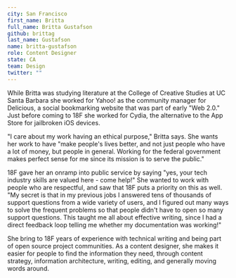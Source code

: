 ```yaml
---
city: San Francisco
first_name: Britta
full_name: Britta Gustafson
github: brittag
last_name: Gustafson
name: britta-gustafson
role: Content Designer
state: CA
team: Design
twitter: ""
---
```

While Britta was studying literature at the College of Creative Studies at UC Santa Barbara she worked for Yahoo! as the community manager for Delicious, a social bookmarking website that was part of early "Web 2.0." Just before coming to 18F she worked for Cydia, the alternative to the App Store for jailbroken iOS devices.

"I care about my work having an ethical purpose," Britta says. She wants her work to have "make people's lives better, and not just people who have a lot of money, but people in general. Working for the federal government makes perfect sense for me since its mission is to serve the public."

18F gave her an onramp into public service by saying "yes, your tech industry skills are valued here - come help!" She wanted to work with people who are respectful, and saw that 18F puts a priority on this as well.	"My secret is that in my previous jobs I answered tens of thousands of support questions from a wide variety of users, and I figured out many ways to solve the frequent problems so that people didn't have to open so many support questions. This taught me all about effective writing, since I had a direct feedback loop telling me whether my documentation was working!"

She bring to 18F years of experience with technical writing and being part of open source project communities. As a content designer, she makes it easier for people to find the information they need, through content strategy, information architecture, writing, editing, and generally moving words around.
